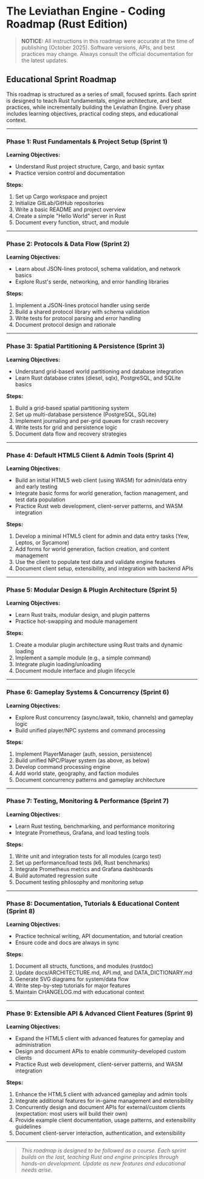 # The Leviathan Engine - Coding Roadmap (Rust Edition)

> **NOTICE:** All instructions in this roadmap were accurate at the time of publishing (October 2025). Software versions, APIs, and best practices may change. Always consult the official documentation for the latest updates.

## Educational Sprint Roadmap

This roadmap is structured as a series of small, focused sprints. Each sprint is designed to teach Rust fundamentals, engine architecture, and best practices, while incrementally building the Leviathan Engine. Every phase includes learning objectives, practical coding steps, and educational context.

---

### Phase 1: Rust Fundamentals & Project Setup (Sprint 1)
**Learning Objectives:**
- Understand Rust project structure, Cargo, and basic syntax
- Practice version control and documentation

**Steps:**
1. Set up Cargo workspace and project
2. Initialize GitLab/GitHub repositories
3. Write a basic README and project overview
4. Create a simple "Hello World" server in Rust
5. Document every function, struct, and module

---

### Phase 2: Protocols & Data Flow (Sprint 2)
**Learning Objectives:**
- Learn about JSON-lines protocol, schema validation, and network basics
- Explore Rust's serde, networking, and error handling libraries

**Steps:**
1. Implement a JSON-lines protocol handler using serde
2. Build a shared protocol library with schema validation
3. Write tests for protocol parsing and error handling
4. Document protocol design and rationale

---

### Phase 3: Spatial Partitioning & Persistence (Sprint 3)
**Learning Objectives:**
- Understand grid-based world partitioning and database integration
- Learn Rust database crates (diesel, sqlx), PostgreSQL, and SQLite basics

**Steps:**
1. Build a grid-based spatial partitioning system
2. Set up multi-database persistence (PostgreSQL, SQLite)
3. Implement journaling and per-grid queues for crash recovery
4. Write tests for grid and persistence logic
5. Document data flow and recovery strategies

---

### Phase 4: Default HTML5 Client & Admin Tools (Sprint 4)
**Learning Objectives:**
- Build an initial HTML5 web client (using WASM) for admin/data entry and early testing
- Integrate basic forms for world generation, faction management, and test data population
- Practice Rust web development, client-server patterns, and WASM integration

**Steps:**
1. Develop a minimal HTML5 client for admin and data entry tasks (Yew, Leptos, or Sycamore)
2. Add forms for world generation, faction creation, and content management
3. Use the client to populate test data and validate engine features
4. Document client setup, extensibility, and integration with backend APIs

---

### Phase 5: Modular Design & Plugin Architecture (Sprint 5)
**Learning Objectives:**
- Learn Rust traits, modular design, and plugin patterns
- Practice hot-swapping and module management

**Steps:**
1. Create a modular plugin architecture using Rust traits and dynamic loading
2. Implement a sample module (e.g., a simple command)
3. Integrate plugin loading/unloading
4. Document module interface and plugin lifecycle

---

### Phase 6: Gameplay Systems & Concurrency (Sprint 6)
**Learning Objectives:**
- Explore Rust concurrency (async/await, tokio, channels) and gameplay logic
- Build unified player/NPC systems and command processing

**Steps:**
1. Implement PlayerManager (auth, session, persistence)
2. Build unified NPC/Player system (as above, as below)
3. Develop command processing engine
4. Add world state, geography, and faction modules
5. Document concurrency patterns and gameplay architecture

---

### Phase 7: Testing, Monitoring & Performance (Sprint 7)
**Learning Objectives:**
- Learn Rust testing, benchmarking, and performance monitoring
- Integrate Prometheus, Grafana, and load testing tools

**Steps:**
1. Write unit and integration tests for all modules (cargo test)
2. Set up performance/load tests (k6, Rust benchmarks)
3. Integrate Prometheus metrics and Grafana dashboards
4. Build automated regression suite
5. Document testing philosophy and monitoring setup

---

### Phase 8: Documentation, Tutorials & Educational Content (Sprint 8)
**Learning Objectives:**
- Practice technical writing, API documentation, and tutorial creation
- Ensure code and docs are always in sync

**Steps:**
1. Document all structs, functions, and modules (rustdoc)
2. Update docs/ARCHITECTURE.md, API.md, and DATA_DICTIONARY.md
3. Generate SVG diagrams for system/data flow
4. Write step-by-step tutorials for major features
5. Maintain CHANGELOG.md with educational context

---

### Phase 9: Extensible API & Advanced Client Features (Sprint 9)
**Learning Objectives:**
- Expand the HTML5 client with advanced features for gameplay and administration
- Design and document APIs to enable community-developed custom clients
- Practice Rust web development, client-server patterns, and WASM integration

**Steps:**
1. Enhance the HTML5 client with advanced gameplay and admin tools
2. Integrate additional features for in-game management and extensibility
3. Concurrently design and document APIs for external/custom clients (expectation: most users will build their own)
4. Provide example client documentation, usage patterns, and extensibility guidelines
5. Document client-server interaction, authentication, and extensibility

---

> _This roadmap is designed to be followed as a course. Each sprint builds on the last, teaching Rust and engine principles through hands-on development. Update as new features and educational needs arise._
